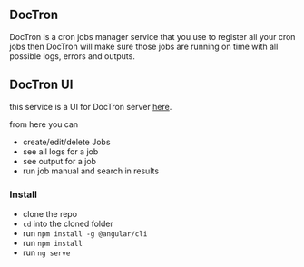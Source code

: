## DocTron

DocTron is a cron jobs manager service that you use to register all your cron jobs then
DocTron will make sure those jobs are running on time with all possible logs, errors and outputs.


## DocTron UI

this service is a UI for DocTron server [here](https://github.com/ibrahim-sakr/doc-tron).

from here you can
- create/edit/delete Jobs
- see all logs for a job
- see output for a job
- run job manual and search in results

### Install

- clone the repo
- `cd` into the cloned folder
- run `npm install -g @angular/cli`
- run `npm install`
- run `ng serve`
